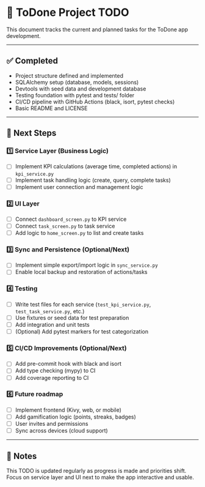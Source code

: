 # 📌 ToDone Project TODO

This document tracks the current and planned tasks for the ToDone app development.

---

## ✅ Completed

- Project structure defined and implemented
- SQLAlchemy setup (database, models, sessions)
- Devtools with seed data and development database
- Testing foundation with pytest and tests/ folder
- CI/CD pipeline with GitHub Actions (black, isort, pytest checks)
- Basic README and LICENSE

---

## 🚧 Next Steps

### 1️⃣ Service Layer (Business Logic)

- [ ] Implement KPI calculations (average time, completed actions) in `kpi_service.py`
- [ ] Implement task handling logic (create, query, complete tasks)
- [ ] Implement user connection and management logic

### 2️⃣ UI Layer

- [ ] Connect `dashboard_screen.py` to KPI service
- [ ] Connect `task_screen.py` to task service
- [ ] Add logic to `home_screen.py` to list and create tasks

### 3️⃣ Sync and Persistence (Optional/Next)

- [ ] Implement simple export/import logic in `sync_service.py`
- [ ] Enable local backup and restoration of actions/tasks

### 4️⃣ Testing

- [ ] Write test files for each service (`test_kpi_service.py`, `test_task_service.py`, etc.)
- [ ] Use fixtures or seed data for test preparation
- [ ] Add integration and unit tests
- [ ] (Optional) Add pytest markers for test categorization

### 5️⃣ CI/CD Improvements (Optional/Next)

- [ ] Add pre-commit hook with black and isort
- [ ] Add type checking (mypy) to CI
- [ ] Add coverage reporting to CI

### 6️⃣ Future roadmap

- [ ] Implement frontend (Kivy, web, or mobile)
- [ ] Add gamification logic (points, streaks, badges)
- [ ] User invites and permissions
- [ ] Sync across devices (cloud support)

---

## 📎 Notes

This TODO is updated regularly as progress is made and priorities shift. Focus on service layer and UI next to make the app interactive and usable.
